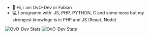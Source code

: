 - 👋 Hi, i am OvO-Dev or Fabian
- 💻 I programm with: JS, PHP, PYTHON, C and some more but my strongest knowlege is in PHP and JS (React, Node)

![OvO-Dev Stats](https://github-readme-stats.vercel.app/api?username=ovo-dev&theme=cobalt&show_icons=true)
![OvO-Dev Stats](https://github-readme-stats.vercel.app/api/top-langs/?username=itschasa&layout=compact&langs_count=8&theme=midnight-purple&hide_border=true&hide_title=true)
